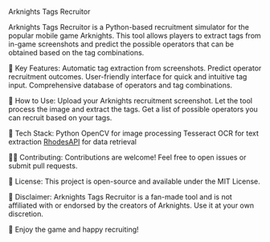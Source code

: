Arknights Tags Recruitor

Arknights Tags Recruitor is a Python-based recruitment simulator for the popular mobile game Arknights. This tool allows players to extract tags from in-game screenshots and predict the possible operators that can be obtained based on the tag combinations.

🚀 Key Features:
Automatic tag extraction from screenshots.
Predict operator recruitment outcomes.
User-friendly interface for quick and intuitive tag input.
Comprehensive database of operators and tag combinations.

📄 How to Use:
Upload your Arknights recruitment screenshot.
Let the tool process the image and extract the tags.
Get a list of possible operators you can recruit based on your tags.

🤖 Tech Stack:
Python
OpenCV for image processing
Tesseract OCR for text extraction
[RhodesAPI](https://github.com/wesngu28/rhodesapi) for data retrieval


👩‍💻 Contributing:
Contributions are welcome! Feel free to open issues or submit pull requests.

📝 License:
This project is open-source and available under the MIT License.

📌 Disclaimer:
Arknights Tags Recruitor is a fan-made tool and is not affiliated with or endorsed by the creators of Arknights. Use it at your own discretion.

🌟 Enjoy the game and happy recruiting!
